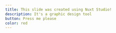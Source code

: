 ```yaml
---
title: This slide was created using Nuxt Studio!
description: It's a graphic design tool
button: Press me please
color: red
---
```

